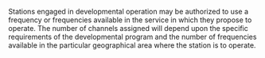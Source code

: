 Stations engaged in developmental operation may be authorized to use a frequency or frequencies available in the service in which they propose to operate. The number of channels assigned will depend upon the specific requirements of the developmental program and the number of frequencies available in the particular geographical area where the station is to operate.

